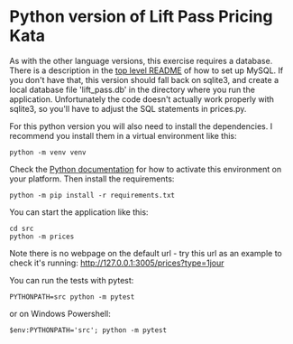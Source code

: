 # Python version of Lift Pass Pricing Kata

As with the other language versions, this exercise requires a database. There is a description in the [top level README](../README.md) of how to set up MySQL. If you don't have that, this version should fall back on sqlite3, and create a local database file 'lift_pass.db' in the directory where you run the application. Unfortunately the code doesn't actually work properly with sqlite3, so you'll have to adjust the SQL statements in prices.py.

For this python version you will also need to install the dependencies. I recommend you install them in a virtual environment like this:

    python -m venv venv

Check the [Python documentation](https://docs.python.org/3/library/venv.html) for how to activate this environment on your platform. Then install the requirements:

    python -m pip install -r requirements.txt

You can start the application like this:

    cd src 
    python -m prices

Note there is no webpage on the default url - try this url as an example to check it's running: http://127.0.0.1:3005/prices?type=1jour

You can run the tests with pytest:

    PYTHONPATH=src python -m pytest

or on Windows Powershell:

    $env:PYTHONPATH='src'; python -m pytest